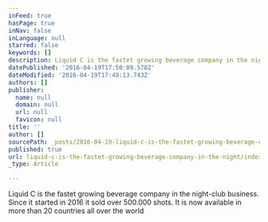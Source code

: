 ```yaml
---
inFeed: true
hasPage: true
inNav: false
inLanguage: null
starred: false
keywords: []
description: Liquid C is the fastet growing beverage company in the night-club business. Since it started in 2016 it sold over 500.000 shots. It is now available in more than 20 countries all over the world
datePublished: '2016-04-19T17:50:09.578Z'
dateModified: '2016-04-19T17:49:13.743Z'
authors: []
publisher:
  name: null
  domain: null
  url: null
  favicon: null
title: ''
author: []
sourcePath: _posts/2016-04-19-liquid-c-is-the-fastet-growing-beverage-company-in-the-night.md
published: true
url: liquid-c-is-the-fastet-growing-beverage-company-in-the-night/index.html
_type: Article

---
```

Liquid C is the fastet growing beverage company in the night-club business. Since it started in 2016 it sold over 500.000 shots. It is now available in more than 20 countries all over the world